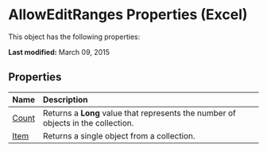 
# AllowEditRanges Properties (Excel)
This object has the following properties:

 **Last modified:** March 09, 2015


## Properties



|**Name**|**Description**|
|:-----|:-----|
| [Count](cf834d9b-7b03-087e-c19f-ba5892505eba.md)|Returns a  **Long** value that represents the number of objects in the collection.|
| [Item](c6ac67af-258d-c2bf-3169-f42a5b037f2e.md)|Returns a single object from a collection.|
